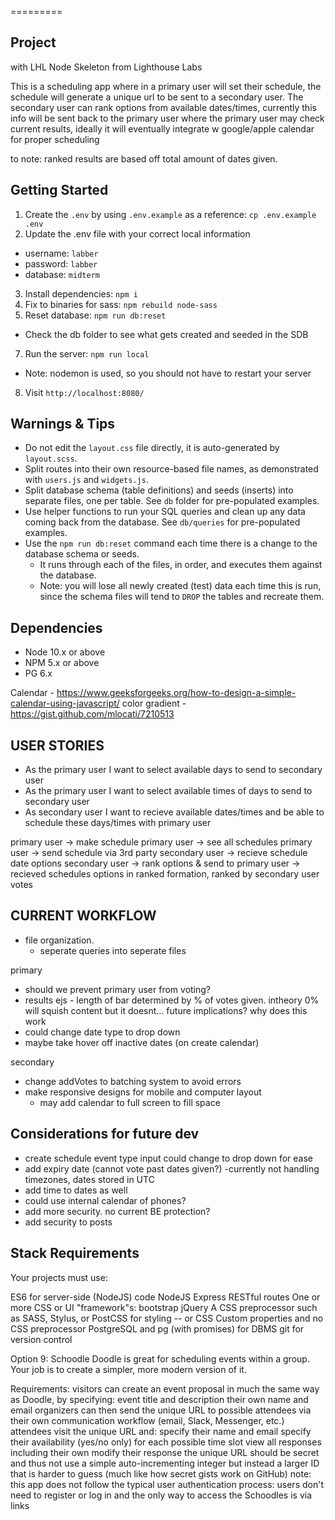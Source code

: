 
=========

## Project
with LHL Node Skeleton from Lighthouse Labs

This is a scheduling app where in a primary user will set their schedule, the schedule will generate a unique url to be sent to a secondary user. The secondary user can rank options from available dates/times, currently this info will be sent back to the primary user where the primary user may check current results, ideally it will eventually integrate w google/apple calendar for proper scheduling

to note: ranked results are based off total amount of dates given.

## Getting Started

1. Create the `.env` by using `.env.example` as a reference: `cp .env.example .env`
2. Update the .env file with your correct local information
  - username: `labber`
  - password: `labber`
  - database: `midterm`
3. Install dependencies: `npm i`
4. Fix to binaries for sass: `npm rebuild node-sass`
5. Reset database: `npm run db:reset`
  - Check the db folder to see what gets created and seeded in the SDB
7. Run the server: `npm run local`
  - Note: nodemon is used, so you should not have to restart your server
8. Visit `http://localhost:8080/`

## Warnings & Tips

- Do not edit the `layout.css` file directly, it is auto-generated by `layout.scss`.
- Split routes into their own resource-based file names, as demonstrated with `users.js` and `widgets.js`.
- Split database schema (table definitions) and seeds (inserts) into separate files, one per table. See `db` folder for pre-populated examples.
- Use helper functions to run your SQL queries and clean up any data coming back from the database. See `db/queries` for pre-populated examples.
- Use the `npm run db:reset` command each time there is a change to the database schema or seeds.
  - It runs through each of the files, in order, and executes them against the database.
  - Note: you will lose all newly created (test) data each time this is run, since the schema files will tend to `DROP` the tables and recreate them.

## Dependencies

- Node 10.x or above
- NPM 5.x or above
- PG 6.x

Calendar -
https://www.geeksforgeeks.org/how-to-design-a-simple-calendar-using-javascript/
color gradient -
https://gist.github.com/mlocati/7210513




## USER STORIES
* As the primary user I want to select available days to send to    secondary user
* As the primary user I want to select available times of days to send to secondary user
* As secondary user I want to recieve available dates/times and be able to schedule these days/times with primary user


primary user -> make schedule
primary user -> see all schedules
primary user -> send schedule via 3rd party
secondary user -> recieve schedule date options
secondary user -> rank options & send to primary user -> recieved schedules options in ranked formation, ranked by secondary user votes


## CURRENT WORKFLOW

- file organization.
  - seperate queries into seperate files

primary
  - should we prevent primary user from voting?
  - results ejs - length of bar determined by % of votes given. intheory 0% will squish content but it doesnt... future implications? why does this work
  - could change date type to drop down
  - maybe take hover off inactive dates (on create calendar)

secondary
  - change addVotes to batching system to avoid errors
  - make responsive designs for mobile and computer layout
    - may add calendar to full screen to fill space

## Considerations for future dev
  - create schedule event type input could change to drop down for ease
  - add expiry date (cannot vote past dates given?)
  -currently not handling timezones, dates stored in UTC
  - add time to dates as well
  - could use internal calendar of phones?
  - add more security. no current BE protection?
  - add security to posts

## Stack Requirements
Your projects must use:

ES6 for server-side (NodeJS) code
NodeJS
Express
RESTful routes
One or more CSS or UI "framework"s: bootstrap
jQuery
A CSS preprocessor such as SASS, Stylus, or PostCSS for styling -- or CSS Custom properties and no CSS preprocessor
PostgreSQL and pg (with promises) for DBMS
git for version control

Option 9: Schoodle
Doodle is great for scheduling events within a group. Your job is to create a simpler, more modern version of it.

Requirements:
visitors can create an event proposal in much the same way as Doodle, by specifying:
event title and description
their own name and email
organizers can then send the unique URL to possible attendees via their own communication workflow (email, Slack, Messenger, etc.)
attendees visit the unique URL and:
specify their name and email
specify their availability (yes/no only) for each possible time slot
view all responses including their own
modify their response
the unique URL should be secret and thus not use a simple auto-incrementing integer but instead a larger ID that is harder to guess (much like how secret gists work on GitHub)
note: this app does not follow the typical user authentication process: users don't need to register or log in and the only way to access the Schoodles is via links


